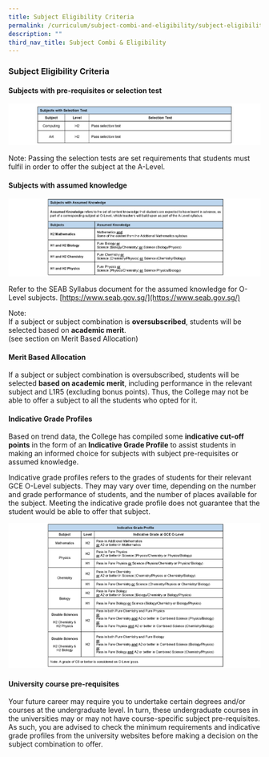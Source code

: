 ```yaml
---
title: Subject Eligibility Criteria
permalink: /curriculum/subject-combi-and-eligibility/subject-eligibility-criteria/
description: ""
third_nav_title: Subject Combi & Eligibility
---
```

### **Subject Eligibility Criteria**
#### **Subjects with pre-requisites or selection test**
![](/images/subjectcriteria1.png)

Note: Passing the selection tests are set requirements that students must fulfil in order to offer the subject at the A-Level.

#### **Subjects with assumed knowledge**
![](/images/subjectcriteria2.png)

Refer to the SEAB Syllabus document for the assumed knowledge for O-Level subjects. [https://www.seab.gov.sg/](https://www.seab.gov.sg/)

Note:<br>
If a subject or subject combination is **oversubscribed**, students will be selected based on **academic merit**.<br>(see section on Merit Based Allocation)

#### **Merit Based Allocation**
If a subject or subject combination is oversubscribed, students will be selected **based on academic merit**, including performance in the relevant subject and L1R5 (excluding bonus points). Thus, the College may not be able to offer a subject to all the students who opted for it.

#### **Indicative Grade Profiles**
Based on trend data, the College has compiled some **indicative cut-off points** in the form of an **Indicative Grade Profile** to assist students in making an informed choice for subjects with subject pre-requisites or assumed knowledge. 

Indicative grade profiles refers to the grades of students for their relevant GCE O-Level subjects. They may vary over time, depending on the number and grade performance of students, and the number of places available for the subject. Meeting the indicative grade profile does not guarantee that the student would be able to offer that subject.

![](/images/subjectcriteria3.png)

#### **University course pre-requisites**
Your future career may require you to undertake certain degrees and/or courses at the undergraduate level. In turn, these undergraduate courses in the universities may or may not have course-specific subject pre-requisites. As such, you are advised to check the minimum requirements and indicative grade profiles from the university websites before making a decision on the subject combination to offer.